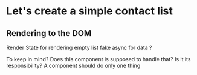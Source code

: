 # Let's create a simple contact list

## Rendering to the DOM
Render
State for rendering empty list
fake async for data ?


To keep in mind? Does this component is supposed to handle that? Is it its responsibility?
A component should do only one thing
